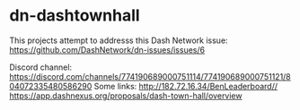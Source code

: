 # dn-dashtownhall

This projects attempt to addresss this Dash Network issue: https://github.com/DashNetwork/dn-issues/issues/6

Discord channel: https://discord.com/channels/774190689000751114/774190689000751121/804072335480586290
Some links:
http://182.72.16.34/BenLeaderboard//
https://app.dashnexus.org/proposals/dash-town-hall/overview

